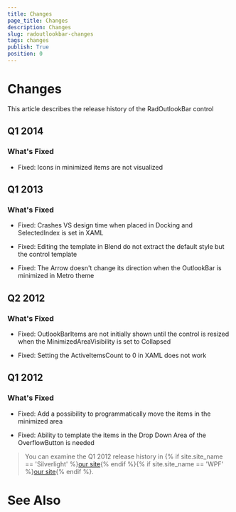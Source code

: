 ```yaml
---
title: Changes
page_title: Changes
description: Changes
slug: radoutlookbar-changes
tags: changes
publish: True
position: 0
---
```


# Changes



This article describes the release history of the RadOutlookBar control

## Q1 2014

### What's Fixed

* Fixed: Icons in minimized items are not visualized

## Q1 2013

### What's Fixed

* Fixed: Crashes VS design time when placed in Docking and SelectedIndex is set in XAML

* Fixed: Editing the template in Blend do not extract the default style but the control template

* Fixed: The Arrow doesn't change its direction when the OutlookBar is minimized in Metro theme

## Q2 2012

### What's Fixed

* Fixed: OutlookBarItems are not initially shown until the control is resized when the MinimizedAreaVisibility is set to Collapsed

* Fixed: Setting the ActiveItemsCount to 0 in XAML does not work

## Q1 2012

### What's Fixed

* Fixed: Add a possibility to programmatically move the items in the minimized area

* Fixed: Ability to template the items in the Drop Down Area of the OverflowButton is needed

>You can examine the Q1 2012 release history in
				{% if site.site_name == 'Silverlight' %}[our site](http://www.telerik.com/products/silverlight/whats-new/release_notes/q1-2012-version-2012-1-215-271395503.aspx){% endif %}{% if site.site_name == 'WPF' %}[our site](http://www.telerik.com/products/wpf/whats-new/release-history/q1-2012-version-2012-1-215-1506305735.aspx){% endif %}.
			  

# See Also
